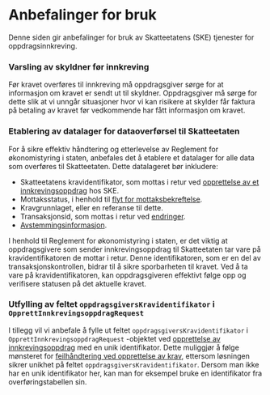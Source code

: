 # Anbefalinger for bruk

Denne siden gir anbefalinger for bruk av Skatteetatens (SKE) tjenester for oppdragsinnkreving.

### Varsling av skyldner før innkreving

Før kravet overføres til innkreving må oppdragsgiver sørge for at informasjon om kravet er sendt ut til skyldner.
Oppdragsgiver må sørge for dette slik at vi unngår situasjoner hvor vi kan risikere at skylder får faktura på betaling
av kravet før vedkommende har fått informasjon om kravet.

### Etablering av datalager for dataoverførsel til Skatteetaten

For å sikre effektiv
håndtering og etterlevelse av Reglement for økonomistyring i staten, anbefales det å etablere et datalager for alle data
som overføres til Skatteetaten. Dette datalageret bør inkludere:

- Skatteetatens kravidentifikator, som mottas i retur
  ved [opprettelse av et innkrevingsoppdrag](beskrivelse-av-tjenester.md#opprett-et-innkrevingsoppdrag) hos SKE.
- Mottaksstatus, i henhold til [flyt for mottaksbekreftelse](beskrivelse-av-tjenester.md#hent-mottaksbekreftelse).
- Kravgrunnlaget, eller en referanse til dette.
- Transaksjonsid, som mottas i retur ved [endringer](beskrivelse-av-tjenester.md#endre-et-innkrevingsoppdrag).
- [Avstemmingsinformasjon](beskrivelse-av-tjenester.md#avstemming-av-et-innkrevingsoppdrag).

I henhold til Reglement for økonomistyring i staten, er det viktig at oppdragsgivere som sender innkrevingsoppdrag til
Skatteetaten tar vare på kravidentifikatoren de mottar i retur. Denne identifikatoren, som er en del av
transaksjonskontrollen, bidrar til å sikre sporbarheten til kravet. Ved å ta vare på kravidentifikatoren, kan
oppdragsgiveren effektivt følge opp og verifisere statusen på det aktuelle kravet.

### Utfylling av feltet `oppdragsgiversKravidentifikator` i `OpprettInnkrevingsoppdragRequest`

I tillegg vil vi anbefale å fylle ut feltet `oppdragsgiversKravidentifikator` i `OpprettInnkrevingsoppdragRequest`
-objektet ved [opprettelse av innkrevingsoppdrag](beskrivelse-av-tjenester.md#opprett-et-innkrevingsoppdrag) med en unik
identifikator. Dette muliggjør å følge mønsteret
for [feilhåndtering ved opprettelse av krav](beskrivelse-av-tjenester.md#feilhåndtering), ettersom løsningen sikrer
unikhet på feltet `oppdragsgiversKravidentifikator`. Dersom man ikke har en unik identifikator her, kan man for eksempel
bruke en identifikator fra overføringstabellen sin.


